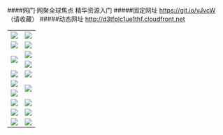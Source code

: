 ####网门·网聚全球焦点 精华资源入门
#####固定网址 https://git.io/vJvcW （请收藏）
#####动态网址 http://d3tfplc1ue1thf.cloudfront.net
<table>
  <tr height="1"></tr>
  <tr>
    <td><a href="https://d3tfplc1ue1thf.cloudfront.net" target="_blank"><img src="https://d3tfplc1ue1thf.cloudfront.net/Up/0WMDT0.jpg" /></a></td>
    <td><a href="https://d3tfplc1ue1thf.cloudfront.net/oNote.aspx" target="_blank"><img src="https://d3tfplc1ue1thf.cloudfront.net/Up/0WZTT0.jpg" /></a></td>
  </tr>
  <tr>
    <td><a href="https://d3tfplc1ue1thf.cloudfront.net/onUP.aspx?name=https://d3uvyaob1nz4h6.cloudfront.net/516" target="_blank"><img src="https://d3tfplc1ue1thf.cloudfront.net/Up/0DTW.jpg"/></a></td>
    <td><a href="https://d3tfplc1ue1thf.cloudfront.net/ogST.aspx" target="_blank"><img src="https://d3tfplc1ue1thf.cloudfront.net/Up/ST.jpg"/></a></td>
  </tr>
  <tr>
    <td rowspan=2><a href="https://d3tfplc1ue1thf.cloudfront.net/ogUP.aspx?name=WJ.mp4" target="_blank"><img src="https://d3tfplc1ue1thf.cloudfront.net/Up/WJ.jpg" /></a></td>
    <td><a href="https://d3tfplc1ue1thf.cloudfront.net/ogUP.aspx?name=DKC.mp4&count=13" target="_blank"><img src="https://d3tfplc1ue1thf.cloudfront.net/Up/DKC.jpg" /></a></td> 
  </tr>
  <tr>
    <td><a href="https://d3tfplc1ue1thf.cloudfront.net/ogUP.aspx?name=LRWS.mp4&count=6B:12,5A:10,5B:35,4A:14,4B:19,3A:10,3B:26,2A:16,2B:21,1A:23,1B:29" target="_blank"><img src="https://d3tfplc1ue1thf.cloudfront.net/Up/LRWS.jpg" /></a></td>
  </tr>
  <tr>
    <td><a href="https://d3tfplc1ue1thf.cloudfront.net/ogUP.aspx?name=WJZM.mp4&count=14" target="_blank"><img src="https://d3tfplc1ue1thf.cloudfront.net/Up/WJZM.jpg" /></a></td>
    <td><a href="https://d3tfplc1ue1thf.cloudfront.net/ogUP.aspx?name=XTFY.mp4&count=14" target="_blank"><img src="https://d3tfplc1ue1thf.cloudfront.net/Up/XTFY.jpg" /></a></td>
  </tr>
  <tr>
    <td><a href="https://d3tfplc1ue1thf.cloudfront.net/ogUP.aspx?name=JQR.mp4&count=2" target="_blank"><img src="https://d3tfplc1ue1thf.cloudfront.net/Up/JQR.jpg" /></a></td>   
    <td rowspan=2><a href="https://d3tfplc1ue1thf.cloudfront.net/ogUP.aspx?name=JP.mp4&count=9" target="_blank"><img src="https://d3tfplc1ue1thf.cloudfront.net/Up/JP.jpg" /></td>
  </tr>
  <tr>
    <td><a href="https://d3tfplc1ue1thf.cloudfront.net/ogUP.aspx?name=MTDWH.mp4&count=28" target="_blank"><img src="https://d3tfplc1ue1thf.cloudfront.net/Up/MTDWH.jpg" /></a></td>
  </tr>
  <tr>
    <td><a href="https://d3tfplc1ue1thf.cloudfront.net/ogUP.aspx?name=4SZG.mp4&count=05:10,04:20&current=05:10" target="_blank"><img src="https://d3tfplc1ue1thf.cloudfront.net/Up/4SZG0.jpg" /></a></td>
    <td><a href="https://d3tfplc1ue1thf.cloudfront.net/ogUP.aspx?name=4SDJ.mp4&count=05:26,04:52&current=05:26" target="_blank"><img src="https://d3tfplc1ue1thf.cloudfront.net/Up/4SDJ0.jpg" /></a></td>
  </tr>
  <tr>
    <td><a href="https://d3tfplc1ue1thf.cloudfront.net/ogUP.aspx?name=FG.zip" target="_blank"><img src="https://d3tfplc1ue1thf.cloudfront.net/Up/FG.jpg" /></a></td>
    <td><a href="https://d3tfplc1ue1thf.cloudfront.net/ogUP.aspx?name=FGA.apk" target="_blank"><img src="https://d3tfplc1ue1thf.cloudfront.net/Up/FGA.jpg" /></a></td>
  </tr>
  <tr>
    <td><a href="https://d3tfplc1ue1thf.cloudfront.net/ogUP.aspx?name=U.zip" target="_blank"><img src="https://d3tfplc1ue1thf.cloudfront.net/Up/U.jpg" /></a></td>
    <td><a href="https://d3tfplc1ue1thf.cloudfront.net/ogUP.aspx?name=UA.apk" target="_blank"><img src="https://d3tfplc1ue1thf.cloudfront.net/Up/UA.jpg" /></a></td>
  </tr>
</table>
